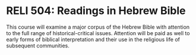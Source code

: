 # RELI 504: Readings in Hebrew Bible

This course will examine a major corpus of the Hebrew Bible with attention to the full range of historical-critical issues. Attention will be paid as well to early forms of biblical interpretation and their use in the religious life of subsequent communities.